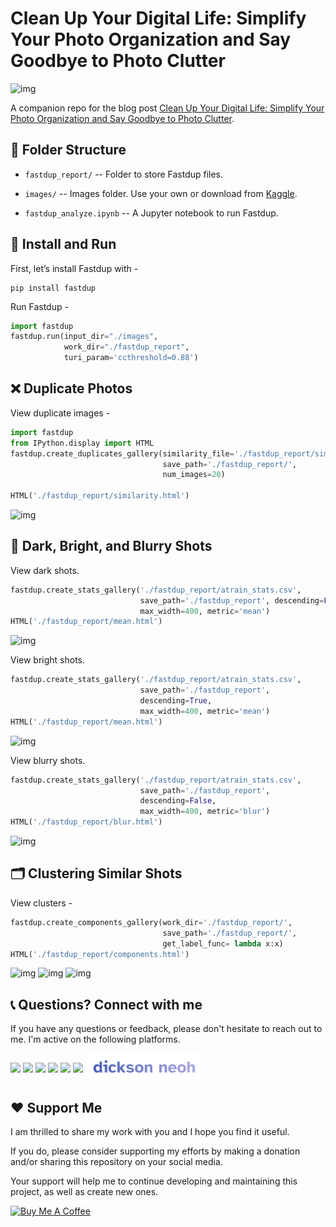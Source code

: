 # Clean Up Your Digital Life: Simplify Your Photo Organization and Say Goodbye to Photo Clutter

![img](https://dicksonneoh.com/images//blog/clean_up_your_digital_life/post_image.gif)

A companion repo for the blog post [Clean Up Your Digital Life: Simplify Your Photo Organization and Say Goodbye to Photo Clutter](https://dicksonneoh.com/blog/clean_up_your_digital_life/).

## 📂 Folder Structure

* `fastdup_report/` -- Folder to store Fastdup files.

* `images/` -- Images folder. Use your own or download from [Kaggle](https://www.kaggle.com/datasets/duttadebadri/image-classification).

* `fastdup_analyze.ipynb` -- A Jupyter notebook to run Fastdup.


## 🧮 Install and Run
First, let’s install Fastdup with -

```
pip install fastdup
```

Run Fastdup -

```python
import fastdup
fastdup.run(input_dir="./images", 
            work_dir="./fastdup_report",
            turi_param='ccthreshold=0.88')
```

## ❌ Duplicate Photos
View duplicate images - 

```python
import fastdup
from IPython.display import HTML
fastdup.create_duplicates_gallery(similarity_file='./fastdup_report/similarity.csv',
                                  save_path='./fastdup_report/', 
                                  num_images=20)

HTML('./fastdup_report/similarity.html')
```

![img](https://dicksonneoh.com/blog/clean_up_your_digital_life/duplicates.png)


## 🤳 Dark, Bright, and Blurry Shots

View dark shots.

```python
fastdup.create_stats_gallery('./fastdup_report/atrain_stats.csv', 
                             save_path='./fastdup_report', descending=False,
                             max_width=400, metric='mean')
HTML('./fastdup_report/mean.html')
```

![img](https://dicksonneoh.com/blog/clean_up_your_digital_life/dark.png)

View bright shots.

```python
fastdup.create_stats_gallery('./fastdup_report/atrain_stats.csv', 
                             save_path='./fastdup_report', 
                             descending=True,
                             max_width=400, metric='mean')
HTML('./fastdup_report/mean.html')
```

![img](https://dicksonneoh.com/blog/clean_up_your_digital_life/bright.png)

View blurry shots.

```python
fastdup.create_stats_gallery('./fastdup_report/atrain_stats.csv', 
                             save_path='./fastdup_report', 
                             descending=False,
                             max_width=400, metric='blur')
HTML('./fastdup_report/blur.html')
```

![img](https://dicksonneoh.com/blog/clean_up_your_digital_life/blur.png)


## 🗂 Clustering Similar Shots
View clusters - 

```python
fastdup.create_components_gallery(work_dir='./fastdup_report/',
                                  save_path='./fastdup_report/',
                                  get_label_func= lambda x:x)
HTML('./fastdup_report/components.html')
```

![img](https://dicksonneoh.com/blog/clean_up_your_digital_life/cluster_160.png)
![img](https://dicksonneoh.com/blog/clean_up_your_digital_life/cluster_6667.png)
![img](https://dicksonneoh.com/blog/clean_up_your_digital_life/cluster_16356.png)

## 📞 Questions? Connect with me
If you have any questions or feedback, please don't hesitate to reach out to me.
I'm active on the following platforms.
<p align="left">
      <a href="https://www.linkedin.com/in/dickson-neoh/" target="blank"><img align="center"
            src="https://img.shields.io/badge/LinkedIn-0077B5?style=for-the-badge&logo=linkedin&logoColor=white" /></a>
      <a href="https://twitter.com/dicksonneoh7" target="blank"><img align="center"
            src="https://img.shields.io/badge/Twitter-1DA1F2?style=for-the-badge&logo=twitter&logoColor=white" /></a>
      <a href="https://github.com/dnth" target="blank"><img align="center"
            src="https://img.shields.io/badge/GitHub-100000?style=for-the-badge&logo=github&logoColor=white" /></a>
      <a href="https://www.youtube.com/channel/UCJckpaGYra_p9ixmEDvYARA" target="blank"><img align="center"
            src="https://img.shields.io/badge/YouTube-FF0000?style=for-the-badge&logo=youtube&logoColor=white" /></a>
      <a href="mailto:dickson.neoh@gmail.com" target="blank"><img align="center"
            src="https://img.shields.io/badge/Gmail-D14836?style=for-the-badge&logo=gmail&logoColor=white"/></a>
      <a href="https://medium.com/@dickson.neoh" target="blank"><img align="center"
            src="https://img.shields.io/badge/medium-%2312100E.svg?&style=for-the-badge&logo=medium&logoColor=white"/></a>
      <a href="https://dicksonneoh.com/" target="blank"><img align="center"
            src="https://raw.githubusercontent.com/dnth/dnth.github.io/main/static/images/site-navigation/logo_dn.png"
            alt="dnth" height="45" /></a>
</p>

## ❤️ Support Me
I am thrilled to share my work with you and I hope you find it useful. 

If you do, please consider supporting my efforts by making a donation and/or sharing this repository on your social media. 

Your support will help me to continue developing and maintaining this project, as well as create new ones.

<a href="https://www.buymeacoffee.com/dicksonneoh" target="_blank"><img src="https://cdn.buymeacoffee.com/buttons/v2/default-blue.png" alt="Buy Me A Coffee" style="height: 60px !important;width: 217px !important;" ></a>
